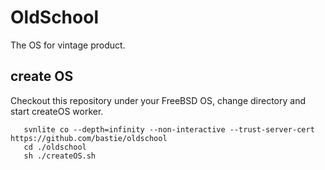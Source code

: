# OldSchool

The OS for vintage product.

## create OS

Checkout this repository under your FreeBSD OS, change directory and start createOS worker.

``` Shell
   svnlite co --depth=infinity --non-interactive --trust-server-cert https://github.com/bastie/oldschool
   cd ./oldschool
   sh ./createOS.sh
```
